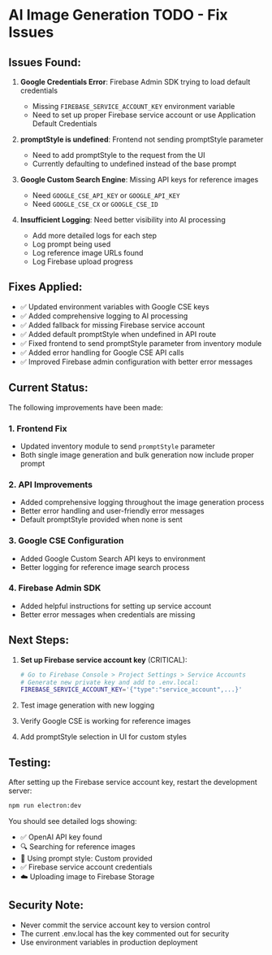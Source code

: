# AI Image Generation TODO - Fix Issues

## Issues Found:
1. **Google Credentials Error**: Firebase Admin SDK trying to load default credentials
   - Missing `FIREBASE_SERVICE_ACCOUNT_KEY` environment variable
   - Need to set up proper Firebase service account or use Application Default Credentials

2. **promptStyle is undefined**: Frontend not sending promptStyle parameter
   - Need to add promptStyle to the request from the UI
   - Currently defaulting to undefined instead of the base prompt

3. **Google Custom Search Engine**: Missing API keys for reference images
   - Need `GOOGLE_CSE_API_KEY` or `GOOGLE_API_KEY`
   - Need `GOOGLE_CSE_CX` or `GOOGLE_CSE_ID`

4. **Insufficient Logging**: Need better visibility into AI processing
   - Add more detailed logs for each step
   - Log prompt being used
   - Log reference image URLs found
   - Log Firebase upload progress

## Fixes Applied:
- ✅ Updated environment variables with Google CSE keys
- ✅ Added comprehensive logging to AI processing
- ✅ Added fallback for missing Firebase service account
- ✅ Added default promptStyle when undefined in API route
- ✅ Fixed frontend to send promptStyle parameter from inventory module
- ✅ Added error handling for Google CSE API calls
- ✅ Improved Firebase admin configuration with better error messages

## Current Status:
The following improvements have been made:

### 1. Frontend Fix
- Updated inventory module to send `promptStyle` parameter
- Both single image generation and bulk generation now include proper prompt

### 2. API Improvements
- Added comprehensive logging throughout the image generation process
- Better error handling and user-friendly error messages
- Default promptStyle provided when none is sent

### 3. Google CSE Configuration
- Added Google Custom Search API keys to environment
- Better logging for reference image search process

### 4. Firebase Admin SDK
- Added helpful instructions for setting up service account
- Better error messages when credentials are missing

## Next Steps:
1. **Set up Firebase service account key** (CRITICAL):
   ```bash
   # Go to Firebase Console > Project Settings > Service Accounts
   # Generate new private key and add to .env.local:
   FIREBASE_SERVICE_ACCOUNT_KEY='{"type":"service_account",...}'
   ```

2. Test image generation with new logging
3. Verify Google CSE is working for reference images
4. Add promptStyle selection in UI for custom styles

## Testing:
After setting up the Firebase service account key, restart the development server:
```bash
npm run electron:dev
```

You should see detailed logs showing:
- ✅ OpenAI API key found
- 🔍 Searching for reference images
- 🎨 Using prompt style: Custom provided
- ✅ Firebase service account credentials
- ☁️ Uploading image to Firebase Storage

## Security Note:
- Never commit the service account key to version control
- The current .env.local has the key commented out for security
- Use environment variables in production deployment